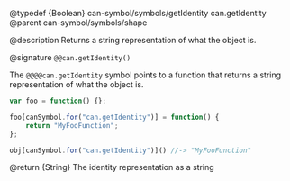 @typedef {Boolean} can-symbol/symbols/getIdentity can.getIdentity
@parent can-symbol/symbols/shape

@description Returns a string representation of what the object is.

@signature `@@can.getIdentity()`

The `@@@@can.getIdentity` symbol points to a function that returns a string 
representation of what the object is.


```js
var foo = function() {};

foo[canSymbol.for("can.getIdentity")] = function() {
	return "MyFooFunction";
};

obj[canSymbol.for("can.getIdentity")]() //-> "MyFooFunction"
```

@return {String} The identity representation as a string
